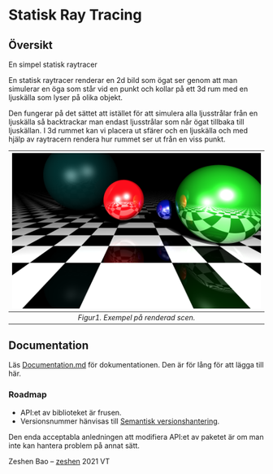 # Statisk Ray Tracing

## Översikt
En simpel statisk raytracer

En statisk raytracer renderar en 2d bild som ögat ser genom att man simulerar
en öga som står vid en punkt och kollar på ett 3d rum med en ljuskälla som lyser på olika objekt.

Den fungerar på det sättet att istället för att simulera alla ljusstrålar från en ljuskälla så
backtrackar man endast ljusstrålar som når ögat tillbaka till ljuskällan. I 3d rummet kan vi placera
ut sfärer och en ljuskälla och med hjälp av raytracern rendera hur rummet ser ut från en viss punkt.

|![Renderad_bild](res/Best_rendered_picture.png)|
|:--:| 
| *Figur1. Exempel på renderad scen.* |



## Documentation
Läs [Documentation.md](https://gits-15.sys.kth.se/grudat21/zeshen-ovn7/blob/master/Documentation.md) för dokumentationen. Den är för lång för att lägga till här.



### Roadmap

* API:et av biblioteket är frusen.
* Versionsnummer hänvisas till [Semantisk versionshantering][sv].

Den enda acceptabla anledningen att modifiera API:et av paketet 
är om man inte kan hantera problem på annat sätt.


Zeshen Bao – [zeshen](https://gits-15.sys.kth.se/zeshen)
2021 VT

[sv]: http://semver.org/
